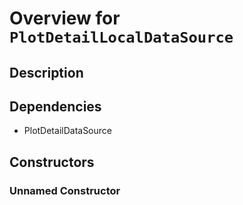 # Overview for `PlotDetailLocalDataSource`

## Description



## Dependencies

- PlotDetailDataSource

## Constructors

### Unnamed Constructor


